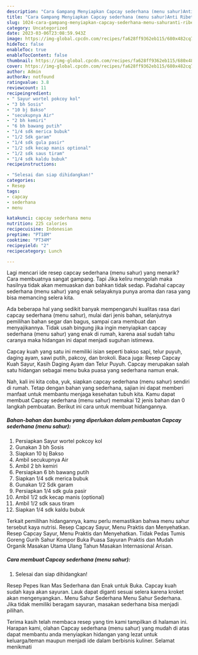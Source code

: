 ```yaml
---
description: "Cara Gampang Menyiapkan Capcay sederhana (menu sahur)Anti Ribet"
title: "Cara Gampang Menyiapkan Capcay sederhana (menu sahur)Anti Ribet"
slug: 1024-cara-gampang-menyiapkan-capcay-sederhana-menu-sahuranti-ribet
category: Uncategorized
date: 2023-03-06T23:08:59.943Z
image: https://img-global.cpcdn.com/recipes/fa628ff9362eb115/680x482cq70/capcay-sederhana-menu-sahur-foto-resep-utama.jpg
hideToc: false
enableToc: true
enableTocContent: false
thumbnail: https://img-global.cpcdn.com/recipes/fa628ff9362eb115/680x482cq70/capcay-sederhana-menu-sahur-foto-resep-utama.jpg
cover: https://img-global.cpcdn.com/recipes/fa628ff9362eb115/680x482cq70/capcay-sederhana-menu-sahur-foto-resep-utama.jpg
author: Admin
authorAv: notfound
ratingvalue: 3.8
reviewcount: 11
recipeingredient:
- " Sayur wortel pokcoy kol"
- "3 bh Sosis"
- "10 bj Bakso"
- "secukupnya Air"
- "2 bh kemiri"
- "6 bh bawang putih"
- "1/4 sdk merica bubuk"
- "1/2 Sdk garam"
- "1/4 sdk gula pasir"
- "1/2 sdk kecap manis optional"
- "1/2 sdk saus tiram"
- "1/4 sdk kaldu bubuk"
recipeinstructions:

- "Selesai dan siap dihidangkan!"
categories:
- Resep
tags:
- capcay
- sederhana
- menu

katakunci: capcay sederhana menu 
nutrition: 225 calories
recipecuisine: Indonesian
preptime: "PT18M"
cooktime: "PT34M"
recipeyield: "2"
recipecategory: Lunch

---
```



Lagi mencari ide resep capcay sederhana (menu sahur) yang menarik? Cara membuatnya sangat gampang. Tapi Jika keliru mengolah maka hasilnya tidak akan memuaskan dan bahkan tidak sedap. Padahal capcay sederhana (menu sahur) yang enak selayaknya punya aroma dan rasa yang bisa memancing selera kita.


Ada beberapa hal yang sedikit banyak mempengaruhi kualitas rasa dari capcay sederhana (menu sahur), mulai dari jenis bahan, selanjutnya pemilihan bahan segar dan bagus, sampai cara membuat dan menyajikannya. Tidak usah bingung jika ingin menyiapkan capcay sederhana (menu sahur) yang enak di rumah, karena asal sudah tahu caranya maka hidangan ini dapat menjadi suguhan istimewa.

Capcay kuah yang satu ini memiliki isian seperti bakso sapi, telur puyuh, daging ayam, sawi putih, pakcoy, dan brokoli. Baca juga: Resep Capcay Kuah Sayur, Kasih Daging Ayam dan Telur Puyuh. Capcay merupakan salah satu hidangan sebagai menu buka puasa yang sederhana namun enak.


Nah, kali ini kita coba, yuk, siapkan capcay sederhana (menu sahur) sendiri di rumah. Tetap dengan bahan yang sederhana, sajian ini dapat memberi manfaat untuk membantu menjaga kesehatan tubuh kita. Kamu dapat membuat Capcay sederhana (menu sahur) memakai 12 jenis bahan dan 0 langkah pembuatan. Berikut ini cara untuk membuat hidangannya.

<!--inarticleads1-->

##### Bahan-bahan dan bumbu yang diperlukan dalam pembuatan Capcay sederhana (menu sahur):

1. Persiapkan  Sayur wortel pokcoy kol
1. Gunakan 3 bh Sosis
1. Siapkan 10 bj Bakso
1. Ambil secukupnya Air
1. Ambil 2 bh kemiri
1. Persiapkan 6 bh bawang putih
1. Siapkan 1/4 sdk merica bubuk
1. Gunakan 1/2 Sdk garam
1. Persiapkan 1/4 sdk gula pasir
1. Ambil 1/2 sdk kecap manis (optional)
1. Ambil 1/2 sdk saus tiram
1. Siapkan 1/4 sdk kaldu bubuk


Terkait pemilihan hidangannya, kamu perlu memastikan bahwa menu sahur tersebut kaya nutrisi. Resep Capcay Sayur, Menu Praktis dan Menyehatkan. Resep Capcay Sayur, Menu Praktis dan Menyehatkan. Tidak Pedas Tumis Goreng Gurih Sahur Kompor Buka Puasa Sayuran Praktis dan Mudah Organik Masakan Utama Ulang Tahun Masakan Internasional Arisan. 

<!--inarticleads2-->

##### Cara membuat Capcay sederhana (menu sahur):


1. Selesai dan siap dihidangkan!

Resep Pepes Ikan Mas Sederhana dan Enak untuk Buka. Capcay kuah sudah kaya akan sayuran. Lauk dapat diganti sesuai selera karena kroket akan mengenyangkan.. Menu Sahur Sederhana Menu Sahur Sederhana. Jika tidak memiliki beragam sayuran, masakan sederhana bisa menjadi pilihan. 

Terima kasih telah membaca resep yang tim kami tampilkan di halaman ini. Harapan kami, olahan Capcay sederhana (menu sahur) yang mudah di atas dapat membantu anda menyiapkan hidangan yang lezat untuk keluarga/teman maupun menjadi ide dalam berbisnis kuliner. Selamat menikmati
